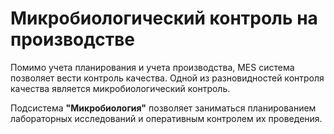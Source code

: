 # Микробиологический контроль на производстве

Помимо учета планирования и учета производства, MES система позволяет вести контроль качества. Одной из разновидностей контроля качества является микробиологический контроль.

Подсистема **"Микробиология"** позволяет заниматься планированием лабораторных исследований и оперативным контролем их проведения. 